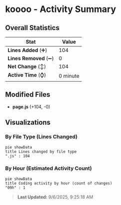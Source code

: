 # koooo - Activity Summary 

## Overall Statistics

| Stat                   | Value                                                             |
| ---------------------- | ----------------------------------------------------------------- |
| **Lines Added** (➕)   | 104                                          |
| **Lines Removed** (➖) | 0                                        |
| **Net Change** (↕)    | 104                |
| **Active Time** (⌚)   | 0 minute |


## Modified Files
- **page.js** (+104, -0)

## Visualizations

### By File Type (Lines Changed)

```mermaid
pie showData
title Lines changed by file type
".js" : 104
```

### By Hour (Estimated Activity Count)

```mermaid
pie showData
title Coding activity by hour (count of changes)
"09h" : 1
```


> **Last Updated:** 9/6/2025, 9:25:18 AM